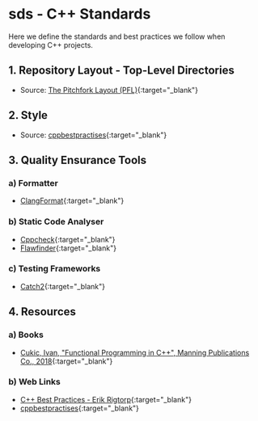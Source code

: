 # sds - C++ Standards

Here we define the standards and best practices we follow when developing C++ projects.

## 1. Repository Layout - Top-Level Directories

- Source: [The Pitchfork Layout (PFL)](https://api.csswg.org/bikeshed/?force=1&url=https://raw.githubusercontent.com/vector-of-bool/pitchfork/develop/data/spec.bs#tld){:target="_blank"}

## 2. Style

- Source: [cppbestpractises](https://lefticus.gitbooks.io/cpp-best-practices/content/03-Style.html){:target="_blank"}

## 3. Quality Ensurance Tools

### a) Formatter

- [ClangFormat](https://clang.llvm.org/docs/ClangFormat.html){:target="_blank"}

### b) Static Code Analyser

- [Cppcheck](https://cppcheck.sourceforge.io){:target="_blank"}
- [Flawfinder](https://dwheeler.com/flawfinder/){:target="_blank"}

### c) Testing Frameworks

- [Catch2](https://github.com/catchorg/Catch2){:target="_blank"}

## 4. Resources

### a) Books

- [Cukic, Ivan, "Functional Programming in C++", Manning Publications Co., 2018](https://www.manning.com/books/functional-programming-in-c-plus-plus){:target="_blank"}

### b) Web Links

- [C++ Best Practices - Erik Rigtorp](https://rigtorp.se/cpp-best-practices/){:target="_blank"}
- [cppbestpractises](https://lefticus.gitbooks.io/cpp-best-practices/content/){:target="_blank"}
